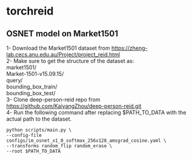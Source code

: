 # torchreid

## OSNET model on Market1501   

1- Download the Market1501 dataset from https://zheng-lab.cecs.anu.edu.au/Project/project_reid.html   
2- Make sure to get the structure of the dataset as:   
    market1501/             
        Market-1501-v15.09.15/     
            query/    
            bounding_box_train/     
            bounding_box_test/     
3- Clone deep-person-reid repo from https://github.com/KaiyangZhou/deep-person-reid.git   
4- Run the following command after replacing $PATH_TO_DATA with the actual path to the dataset.    

```
python scripts/main.py \
--config-file configs/im_osnet_x1_0_softmax_256x128_amsgrad_cosine.yaml \
--transforms random_flip random_erase \
--root $PATH_TO_DATA
```
